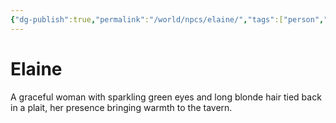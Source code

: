 ```yaml
---
{"dg-publish":true,"permalink":"/world/npcs/elaine/","tags":["person","npc"],"noteIcon":""}
---
```


# Elaine
A graceful woman with sparkling green eyes and long blonde hair tied back in a plait, her presence bringing warmth to the tavern.